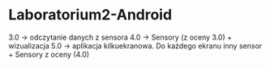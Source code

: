 # Laboratorium2-Android

3.0 → odczytanie danych z sensora
4.0 → Sensory (z oceny 3.0) + wizualizacja
5.0 → aplikacja kilkuekranowa. Do każdego ekranu inny sensor + Sensory z oceny (4.0)

